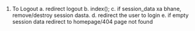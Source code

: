 1. To Logout
   a. redirect logout
   b. index();
   c. if session_data xa bhane, remove/destroy session dasta.
   d. redirect the user to login
   e. if empty session data redirect to homepage/404 page not found

